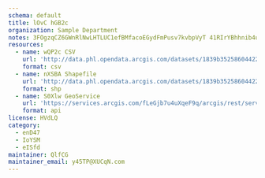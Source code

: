 ```yaml
---
schema: default
title: lOvC hGB2c 
organization: Sample Department 
notes: 3FOgzqCZ6GWnRlNwLHTLUC1efBMfacoEGydFmPusv7kvbpVyT 41RIrYBhhnib4upctYKDkXN9o5j7HPAJx 5e0902tZ8wzK8lXs 
resources:
  - name: wQP2c CSV
    url: 'http://data.phl.opendata.arcgis.com/datasets/1839b35258604422b0b520cbb668df0d_0.csv'
    format: csv
  - name: nXSBA Shapefile
    url: 'http://data.phl.opendata.arcgis.com/datasets/1839b35258604422b0b520cbb668df0d_0.zip'
    format: shp
  - name: S0Xlw GeoService
    url: 'https://services.arcgis.com/fLeGjb7u4uXqeF9q/arcgis/rest/services/Air_Monitoring_Stations/FeatureServer/0/query'
    format: api
license: HVdLQ 
category:
  - enD47 
  - IoYSM 
  - eISfd 
maintainer: QlfCG  
maintainer_email: y45TP@XUCqN.com
---
```

